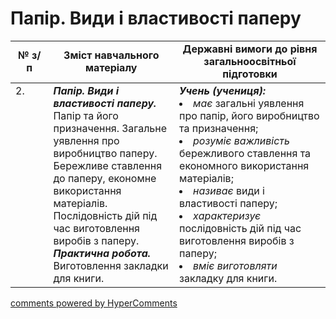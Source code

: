 <div id="hypercomments_widget" class="js-hypercomments-widget invisible"></div>

# Папір. Види і властивості паперу

<table>
  <tr>
    <td width="12%" align="center"><b>№ з/п</b></td>
    <td width="40%" align="center"><b>Зміст навчального матеріалу</b></td>
    <td width="60%" align="center"><b>Державні вимоги до рівня загальноосвітньої підготовки</b></td>
  </tr>
<tbody>
  <tr>
    <td width="12%" style="vertical-align:top !important;">
2.</td>
    <td width="40%" style="vertical-align:top !important;">
<b><i>Папір. Види і властивості паперу.</i></b> Папір та його призначення. Загальне уявлення про виробництво паперу. Бережливе ставлення до паперу, економне використання матеріалів. Послідовність дій під час виготовлення виробів з паперу.<br>
<b><i>Практична робота.</i></b> Виготовлення закладки для книги.</td>
    <td width="60%" style="vertical-align:top !important;">
<i><b>Учень (учениця):</b></i><br>
<li><i>має</i> загальні уявлення про папір, його виробництво та призначення;</li>
<li><i>розуміє важливість</i> бережливого ставлення та економного використання матеріалів;</li>
<li><i>називає</i> види і властивості паперу;</li>
<li><i>характеризує</i> послідовність дій під час виготовлення виробів з паперу;</li>
<li><i>вміє виготовляти</i> закладку для книги.</li>

</td>
  </tr>
</tbody>
</table>

<div class="js-hypercomments-container">
<a href="http://hypercomments.com" class="hc-link" title="comments widget">comments powered by HyperComments</a>
</div>